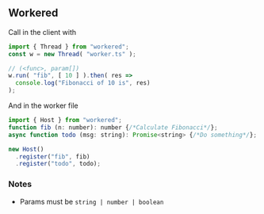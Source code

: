 ## Workered

Call in the client with
```js
import { Thread } from "workered";
const w = new Thread( "worker.ts" );

// (<func>, param[])
w.run( "fib", [ 10 ] ).then( res =>
  console.log("Fibonacci of 10 is", res)
);
```

And in the worker file
```js
import { Host } from "workered";
function fib (n: number): number {/*Calculate Fibonacci*/};
async function todo (msg: string): Promise<string> {/*Do something*/};

new Host()
  .register("fib", fib)
  .register("todo", todo);
```

### Notes
- Params must be `string | number | boolean`